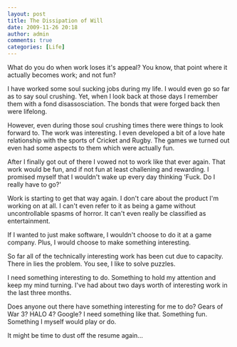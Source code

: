 ```yaml
---
layout: post
title: The Dissipation of Will
date: 2009-11-26 20:18
author: admin
comments: true
categories: [Life]
---
```

What do you do when work loses it's appeal?  You know, that point where it actually becomes work; and not fun?

I have worked some soul sucking jobs during my life.  I would even go so far as to say soul crushing.  Yet, when I look back at those days I remember them with a fond disassosciation.  The bonds that were forged back then were lifelong.

However, even during those soul crushing times there were things to look forward to.  The work was interesting.  I even developed a bit of a love hate relationship with the sports of Cricket and Rugby.  The games we turned out even had some aspects to them which were actually fun.

After I finally got out of there I vowed not to work like that ever again.  That work would be fun, and if not fun at least challening and rewarding.  I promised myself that I wouldn't wake up every day thinking 'Fuck.  Do I really have to go?'

Work is starting to get that way again.  I don't care about the product I'm working on at all.  I can't even refer to it as being a game without uncontrollable spasms of horror.  It can't even really be classified as entertainment.

If I wanted to just make software, I wouldn't choose to do it at a game company.  Plus, I would choose to make something interesting.

So far all of the technically interesting work has been cut due to capacity.  There in lies the problem.  You see, I like to solve puzzles.

I need something interesting to do.  Something to hold my attention and keep my mind turning.  I've had about two days worth of interesting work in the last three months.

Does anyone out there have something interesting for me to do?  Gears of War 3?  HALO 4?  Google?  I need something like that.  Something fun.  Something I myself would play or do.

It might be time to dust off the resume again...
